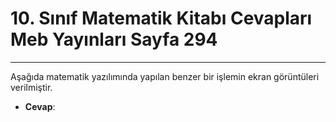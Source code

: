 # 10. Sınıf Matematik Kitabı Cevapları Meb Yayınları Sayfa 294

---

Aşağıda matematik yazılımında yapılan benzer bir işlemin ekran görüntüleri verilmiştir.

-   **Cevap**: